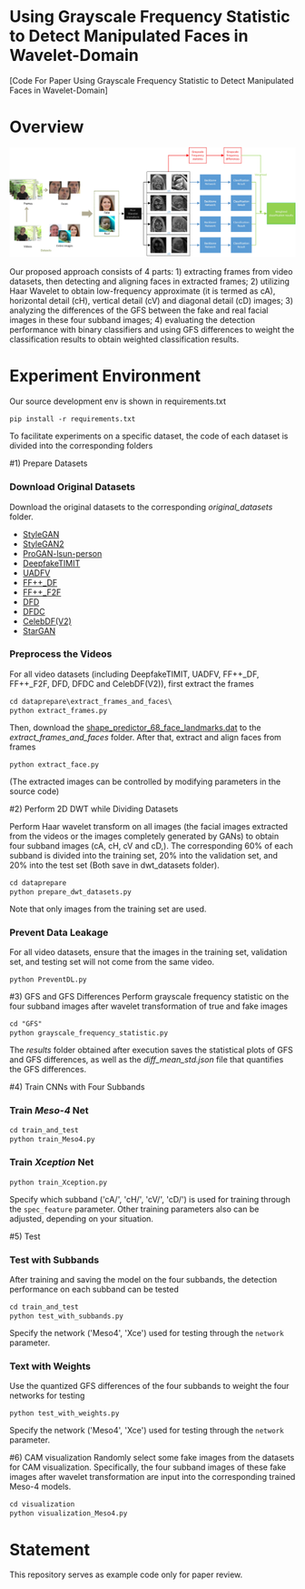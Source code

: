 # Using Grayscale Frequency Statistic to Detect Manipulated Faces in Wavelet-Domain

[Code For Paper Using Grayscale Frequency Statistic to Detect Manipulated Faces in Wavelet-Domain]


#   Overview
![Header](images/framework.jpg)

Our proposed approach consists of 4 parts: 1) extracting frames from video datasets, then detecting and aligning faces in extracted frames; 2) utilizing Haar Wavelet to obtain low-frequency approximate (it is termed as cA), horizontal detail (cH), vertical detail (cV) and diagonal detail (cD) images; 3) analyzing the differences of the GFS between the fake and real facial images in these four subband images; 4) evaluating the detection performance with binary classifiers and using GFS differences to weight the classification results to obtain weighted classification results.


#   Experiment Environment
Our source development env is shown in requirements.txt
```
pip install -r requirements.txt
```
To facilitate experiments on a specific dataset, the code of each dataset is divided into the corresponding folders


#1) Prepare Datasets
### Download Original Datasets 

Download the original datasets to the corresponding *original_datasets* folder.
* [StyleGAN](https://drive.google.com/drive/folders/1uka3a1noXHAydRPRbknqwKVGODvnmUBX) 
* [StyleGAN2](https://drive.google.com/drive/folders/1QHc-yF5C3DChRwSdZKcx1w6K8JvSxQi7) 
* [ProGAN-lsun-person](https://drive.google.com/drive/folders/15LhtIKEZo7cE69L9r2wVFIWZNrNUsfms) 
* [DeepfakeTIMIT](https://www.idiap.ch/dataset/deepfaketimit) 
* [UADFV](https://github.com/danmohaha/WIFS2018_In_Ictu_Oculi) 
* [FF++_DF](https://github.com/ondyari/FaceForensics) 
* [FF++_F2F](https://github.com/ondyari/FaceForensics) 
* [DFD](https://ai.googleblog.com/2019/09/contributing-data-to-deepfake-detection.html) 
* [DFDC](https://www.kaggle.com/c/deepfake-detection-challenge) 
* [CelebDF(V2)](https://github.com/danmohaha/celeb-deepfakeforensics) 
* [StarGAN](https://github.com/yunjey/stargan)

### Preprocess the Videos
For all video datasets (including DeepfakeTIMIT, UADFV, FF++_DF, FF++_F2F, DFD, DFDC and CelebDF(V2)), 
first extract the frames
```
cd dataprepare\extract_frames_and_faces\
python extract_frames.py
```
Then, download the [shape_predictor_68_face_landmarks.dat](http://dlib.net/files/shape_predictor_68_face_landmarks.dat.bz2)
to the *extract_frames_and_faces* folder. After that, extract and align faces from frames
```
python extract_face.py
```
(The extracted images can be controlled by modifying parameters in the source code)


#2) Perform 2D DWT while Dividing Datasets

Perform Haar wavelet transform on all images (the facial images extracted from the videos or the images completely generated by GANs) to obtain four subband images (cA, cH, cV and cD,). The corresponding 60% of each subband is divided into the training set, 20% into the validation set, and 20% into the test set (Both save in dwt_datasets folder).
```
cd dataprepare
python prepare_dwt_datasets.py
```
Note that only images from the training set are used.

### Prevent Data Leakage
For all video datasets, ensure that the images in the training set, validation set, and testing set will
not come from the same video.
```
python PreventDL.py
```


#3) GFS and  GFS Differences
Perform grayscale frequency statistic on the four subband images after wavelet transformation of true and fake images
```
cd "GFS"
python grayscale_frequency_statistic.py
```
The *results* folder obtained after execution saves the statistical plots of GFS and GFS differences,
as well as the *diff_mean_std.json* file that quantifies the GFS differences.


#4) Train CNNs with Four Subbands
### Train *Meso-4* Net
```
cd train_and_test
python train_Meso4.py
```
### Train *Xception* Net
```
python train_Xception.py
```
Specify which subband ('cA/', 'cH/', 'cV/', 'cD/') is used for training through the `spec_feature` parameter.
Other training parameters also can be adjusted, depending on your situation.


#5) Test
### Test with Subbands
After training and saving the model on the four subbands, the detection performance on each subband can be tested
```
cd train_and_test
python test_with_subbands.py
```
Specify the network ('Meso4', 'Xce') used for testing through the `network` parameter.

### Text with Weights
Use the quantized GFS differences of the four subbands to weight the four networks for testing
```
python test_with_weights.py
```
Specify the network ('Meso4', 'Xce') used for testing through the `network` parameter.


#6) CAM visualization
Randomly select some fake images from the datasets for CAM visualization.
Specifically, the four subband images of these fake images after wavelet transformation are input into the corresponding
trained Meso-4 models.
```
cd visualization
python visualization_Meso4.py
```

# Statement
This repository serves as example code only for paper review.

